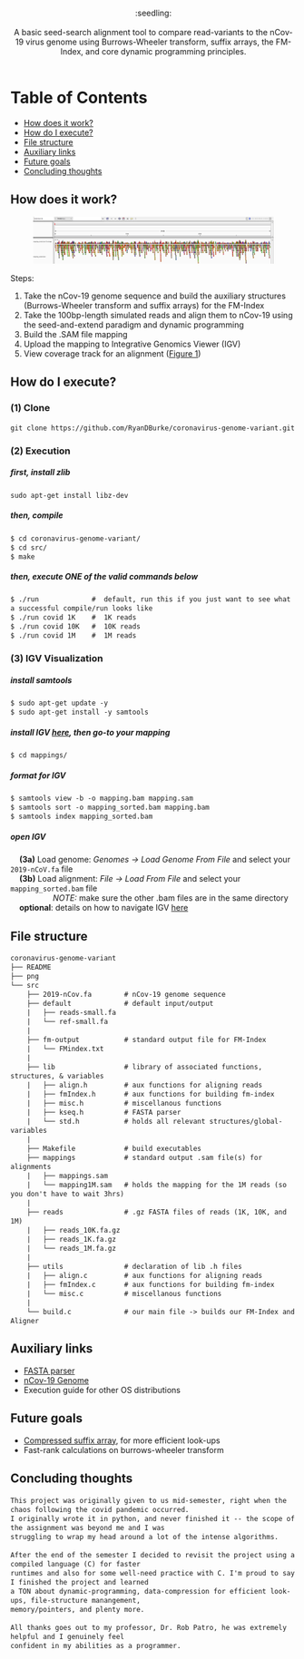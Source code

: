 <br />
<div align="center">:seedling:</div>
<br />
<div align="center">A basic seed-search alignment tool to compare read-variants to the nCov-19 virus genome using Burrows-Wheeler transform, suffix arrays, the FM-Index, and core dynamic programming principles.</div>
<br />

# Table of Contents

* [How does it work?](#cool)
* [How do I execute?](#execute)
* [File structure](#structure)
* [Auxiliary links](#links)
* [Future goals](#goals)
* [Concluding thoughts](#thoughts)

## How does it work? <a name="cool"></a>

<figure>
  <img src="./png/IGV-10K.png" alt="Integrative Genomics Viewer for 10k reads" name="figure1">
</figure>

Steps:
1. Take the nCov-19 genome sequence and build the auxiliary structures (Burrows-Wheeler transform and suffix arrays) for the FM-Index
2. Take the 100bp-length simulated reads and align them to nCov-19 using the seed-and-extend paradigm and dynamic programming
3. Build the .SAM file mapping
4. Upload the mapping to Integrative Genomics Viewer (IGV)
5. View coverage track for an alignment ([Figure 1](#figure1))

## How do I execute? <a name="execute"></a>

### (1) Clone
```
git clone https://github.com/RyanDBurke/coronavirus-genome-variant.git
```

### (2) Execution

##### first, install zlib
```
sudo apt-get install libz-dev
```

##### then, compile
```
$ cd coronavirus-genome-variant/
$ cd src/
$ make
```

##### then, execute ONE of the valid commands below
```
$ ./run             #  default, run this if you just want to see what a successful compile/run looks like
$ ./run covid 1K    #  1K reads
$ ./run covid 10K   #  10K reads
$ ./run covid 1M    #  1M reads 
```

### (3) IGV Visualization
##### install samtools
```
$ sudo apt-get update -y
$ sudo apt-get install -y samtools
```
##### install IGV [here](https://software.broadinstitute.org/software/igv/download), then go-to your mapping
```
$ cd mappings/
```
##### format for IGV
```
$ samtools view -b -o mapping.bam mapping.sam
$ samtools sort -o mapping_sorted.bam mapping.bam
$ samtools index mapping_sorted.bam
```
##### open IGV
&nbsp;&nbsp;&nbsp;&nbsp;**(3a)** Load genome: <em>Genomes -> Load Genome From File</em> and select your ```2019-nCoV.fa``` file <br />
&nbsp;&nbsp;&nbsp;&nbsp;**(3b)** Load alignment: <em>File -> Load From File</em> and select your ```mapping_sorted.bam``` file <br />
&nbsp;&nbsp;&nbsp;&nbsp;
&nbsp;&nbsp;&nbsp;&nbsp;
&nbsp;&nbsp;&nbsp;&nbsp;
&nbsp;&nbsp;&nbsp;&nbsp;*NOTE:* make sure the other .bam files are in the same directory <br />
&nbsp;&nbsp;&nbsp;&nbsp;**optional**: details on how to navigate IGV [here](https://software.broadinstitute.org/software/igv/AlignmentData)

## File structure <a name="structure"></a>
    coronavirus-genome-variant
    ├── README  
    ├── png 
    └── src
        ├── 2019-nCov.fa        # nCov-19 genome sequence
        ├── default             # default input/output
        |   ├── reads-small.fa          
        |   └── ref-small.fa
        |
        ├── fm-output           # standard output file for FM-Index          
        |   └── FMindex.txt
        |
        ├── lib                 # library of associated functions, structures, & variables
        |   ├── align.h         # aux functions for aligning reads
        |   ├── fmIndex.h       # aux functions for building fm-index
        |   ├── misc.h          # miscellanous functions
        |   ├── kseq.h          # FASTA parser
        |   └── std.h           # holds all relevant structures/global-variables
        |
        ├── Makefile            # build executables
        ├── mappings            # standard output .sam file(s) for alignments
        |   ├── mappings.sam                      
        |   └── mapping1M.sam   # holds the mapping for the 1M reads (so you don't have to wait 3hrs)
        |    
        ├── reads               # .gz FASTA files of reads (1K, 10K, and 1M)
        |   ├── reads_10K.fa.gz
        |   ├── reads_1K.fa.gz
        |   └── reads_1M.fa.gz
        |
        ├── utils               # declaration of lib .h files         
        |   ├── align.c         # aux functions for aligning reads          
        |   ├── fmIndex.c       # aux functions for building fm-index
        |   └── misc.c          # miscellanous functions
        |
        └── build.c             # our main file -> builds our FM-Index and Aligner

## Auxiliary links <a name="links"></a>
* [FASTA parser](https://github.com/lh3/readfq)
* [nCov-19 Genome](https://www.ncbi.nlm.nih.gov/nuccore/NC_045512.2?report=fasta)
* Execution guide for other OS distributions


## Future goals <a name="goals"></a>
* [Compressed suffix array](https://www.cs.cmu.edu/~dga/csa.pdf), for more efficient look-ups
* Fast-rank calculations on burrows-wheeler transform

## Concluding thoughts<a name="thoughts"></a>
```
This project was originally given to us mid-semester, right when the chaos following the covid pandemic occurred.
I originally wrote it in python, and never finished it -- the scope of the assignment was beyond me and I was 
struggling to wrap my head around a lot of the intense algorithms.

After the end of the semester I decided to revisit the project using a compiled language (C) for faster 
runtimes and also for some well-need practice with C. I'm proud to say I finished the project and learned 
a TON about dynamic-programming, data-compression for efficient look-ups, file-structure manangement, 
memory/pointers, and plenty more.

All thanks goes out to my professor, Dr. Rob Patro, he was extremely helpful and I genuinely feel 
confident in my abilities as a programmer.
```
